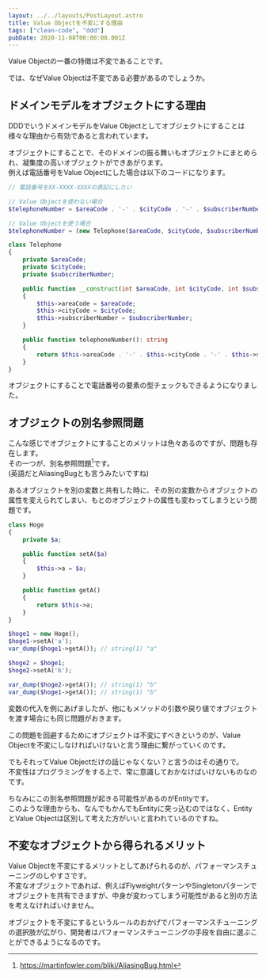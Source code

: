 ```yaml
---
layout: ../../layouts/PostLayout.astro
title: Value Objectを不変にする理由
tags: ["clean-code", "ddd"]
pubDate: 2020-11-08T00:00:00.001Z
---
```


Value Objectの一番の特徴は不変であることです。

では、なぜValue Objectは不変である必要があるのでしょうか。

## ドメインモデルをオブジェクトにする理由

DDDでいうドメインモデルをValue Objectとしてオブジェクトにすることは様々な理由から有効であると言われています。

オブジェクトにすることで、そのドメインの振る舞いもオブジェクトにまとめられ、凝集度の高いオブジェクトができあがります。  
例えば電話番号をValue Objectにした場合は以下のコードになります。

```php
// 電話番号をXX-XXXX-XXXXの表記にしたい

// Value Objectを使わない場合
$telephoneNumber = $areaCode . '-' . $cityCode . '-' . $subscriberNumber;

// Value Objectを使う場合
$telephoneNumber = (new Telephone($areaCode, $cityCode, $subscriberNumber))->telephoneNumber();

class Telephone
{
    private $areaCode;
    private $cityCode;
    private $subscriberNumber;

    public function __construct(int $areaCode, int $cityCode, int $subscriberNumber)
    {
        $this->areaCode = $areaCode;
        $this->cityCode = $cityCode;
        $this->subscriberNumber = $subscriberNumber;
    }

    public function telephoneNumber(): string
    {
        return $this->areaCode . '-' . $this->cityCode . '-' . $this->subscriberNumber;
    }
}
```

オブジェクトにすることで電話番号の要素の型チェックもできるようになりました。

## オブジェクトの別名参照問題

こんな感じでオブジェクトにすることのメリットは色々あるのですが、問題も存在します。  
その一つが、別名参照問題[^1]です。  
(英語だとAliasingBugとも言うみたいですね)

あるオブジェクトを別の変数と共有した時に、その別の変数からオブジェクトの属性を変えられてしまい、もとのオブジェクトの属性も変わってしまうという問題です。

```php
class Hoge
{
    private $a;

    public function setA($a)
    {
        $this->a = $a;
    }

    public function getA()
    {
        return $this->a;
    }
}

$hoge1 = new Hoge();
$hoge1->setA('a');
var_dump($hoge1->getA()); // string(1) "a"

$hoge2 = $hoge1;
$hoge2->setA('b');

var_dump($hoge2->getA()); // string(1) "b"
var_dump($hoge1->getA()); // string(1) "b"
```

変数の代入を例にあげましたが、他にもメソッドの引数や戻り値でオブジェクトを渡す場合にも同じ問題がおきます。

この問題を回避するためにオブジェクトは不変にすべきというのが、Value Objectを不変にしなければいけないと言う理由に繋がっていくのです。

でもそれってValue Objectだけの話じゃなくない？と言うのはその通りで。  
不変性はプログラミングをする上で、常に意識しておかなけばいけないものなのです。

ちなみにこの別名参照問題が起きる可能性があるのがEntityです。  
このような理由からも、なんでもかんでもEntityに突っ込むのではなく、EntityとValue Objectは区別して考えた方がいいと言われているのですね。

## 不変なオブジェクトから得られるメリット

Value Objectを不変にするメリットとしてあげられるのが、パフォーマンスチューニングのしやすさです。  
不変なオブジェクトであれば、例えばFlyweightパターンやSingletonパターンでオブジェクトを共有できますが、中身が変わってしまう可能性があると別の方法を考えなければいけません。

オブジェクトを不変にするというルールのおかげでパフォーマンスチューニングの選択肢が広がり、開発者はパフォーマンスチューニングの手段を自由に選ぶことができるようになるのです。

[^1]: https://martinfowler.com/bliki/AliasingBug.html
[^2]: エリック・エヴァンスのドメイン駆動設計
